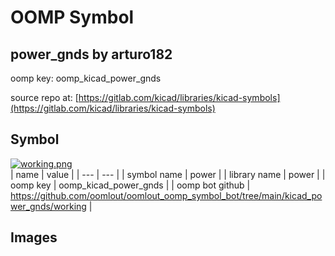 # OOMP Symbol  
## power_gnds  by arturo182  
  
oomp key: oomp_kicad_power_gnds  
  
source repo at: [https://gitlab.com/kicad/libraries/kicad-symbols](https://gitlab.com/kicad/libraries/kicad-symbols)  
## Symbol  
  
[![working.png](working_600.png)](working.png)  
| name | value | 
| --- | --- | 
| symbol name | power | 
| library name | power | 
| oomp key | oomp_kicad_power_gnds | 
| oomp bot github | https://github.com/oomlout/oomlout_oomp_symbol_bot/tree/main/kicad_power_gnds/working | 
## Images  
